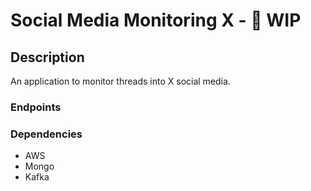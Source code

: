 # Social Media Monitoring X - :wrench: WIP

## Description

An application to monitor threads into X social media.

### Endpoints

### Dependencies

- AWS
- Mongo
- Kafka
